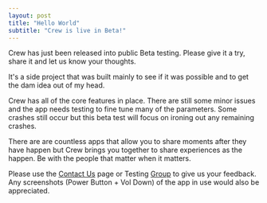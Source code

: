 ```yaml
---
layout: post
title: "Hello World"
subtitle: "Crew is live in Beta!"
---
```


Crew has just been released into public Beta testing. Please give it a try, share it and let us know your thoughts.

It's a side project that was built mainly to see if it was possible and to get the dam idea out of my head.

Crew has all of the core features in place. There are still some minor issues and the app needs testing to fine tune many of the parameters. Some crashes still occur but this beta test will focus on ironing out any remaining crashes.

There are are countless apps that allow you to share moments after they have happen but Crew brings you together to share experiences as the happen. Be with the people that matter when it matters.

Please use the <a href="{{site.url}}/contact">Contact Us</a> page or Testing <a href="https://plus.google.com/communities/109553885402009764715/members">Group</a> to give us your feedback. Any screenshots (Power Button + Vol Down) of the app in use would also be appreciated.
